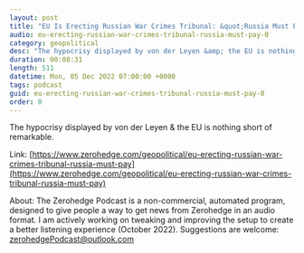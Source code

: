 ```yaml
---
layout: post
title: "EU Is Erecting Russian War Crimes Tribunal: &quot;Russia Must Pay&quot;"
audio: eu-erecting-russian-war-crimes-tribunal-russia-must-pay-0
category: geopolitical
desc: "The hypocrisy displayed by von der Leyen &amp; the EU is nothing short of remarkable."
duration: 00:08:31
length: 511
datetime: Mon, 05 Dec 2022 07:00:00 +0000
tags: podcast
guid: eu-erecting-russian-war-crimes-tribunal-russia-must-pay-0
order: 0
---
```

The hypocrisy displayed by von der Leyen &amp; the EU is nothing short of remarkable.

Link: [https://www.zerohedge.com/geopolitical/eu-erecting-russian-war-crimes-tribunal-russia-must-pay](https://www.zerohedge.com/geopolitical/eu-erecting-russian-war-crimes-tribunal-russia-must-pay)

About: The Zerohedge Podcast is a non-commercial, automated program, designed to give people a way to get news from Zerohedge in an audio format.  I am actively working on tweaking and improving the setup to create a better listening experience (October 2022).  Suggestions are welcome: [zerohedgePodcast@outlook.com](mailto:zerohedgePodcast@outlook.com)